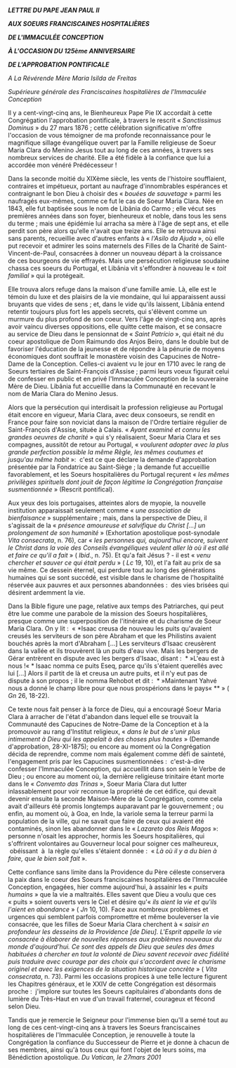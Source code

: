 ***LETTRE DU PAPE JEAN PAUL II***

***AUX SOEURS FRANCISCAINES HOSPITALIÈRES***

***DE L'IMMACULÉE CONCEPTION***

***À L'OCCASION DU 125ème ANNIVERSAIRE***

***DE L'APPROBATION PONTIFICALE***

*A La Révérende Mère Maria Isilda de Freitas*

*Supérieure générale des Franciscaines hospitalières de l'Immaculée Conception*

Il y a cent-vingt-cinq ans, le Bienheureux Pape Pie IX accordait à cette Congrégation l'approbation pontificale, à travers le rescrit « *Sanctissimus Dominus* » du 27 mars 1876 ; cette célébration significative m'offre l'occasion de vous témoigner de ma profonde reconnaissance pour le magnifique sillage évangélique ouvert par la Famille religieuse de Soeur Maria Clara do Menino Jesus tout au long de ces années, à travers ses nombreux services de charité. Elle a été fidèle à la confiance que lui a accordée mon vénéré Prédécesseur !

Dans la seconde moitié du XIXème siècle, les vents de l'histoire soufflaient, contraires et impétueux, portant au naufrage d'innombrables espérances et contraignant le bon Dieu à choisir des « *bouées de sauvetage* » parmi les naufragés eux-mêmes, comme ce fut le cas de Soeur Maria Clara. Née en 1843, elle fut baptisée sous le nom de Libânia do Carmo ; elle vécut ses premières années dans son foyer, bienheureux et noble, dans tous les sens du terme ; mais une épidémie lui arracha sa mère à l'âge de sept ans, et elle perdit son père alors qu'elle n'avait que treize ans. Elle se retrouva ainsi sans parents, recueillie avec d'autres enfants à « *l'Asilo da Ajuda* », où elle put recevoir et admirer les soins maternels des Filles de la Charité de Saint-Vincent-de-Paul, consacrées à donner un nouveau départ à la croissance de ces bourgeons de vie effrayés. Mais une persécution religieuse soudaine chassa ces soeurs du Portugal, et Libânia vit s'effondrer à nouveau le « *toit familial* » qui la protégeait.

Elle trouva alors refuge dans la maison d'une famille amie. Là, elle est le témoin du luxe et des plaisirs de la vie mondaine, qui lui apparaissent aussi bruyants que vides de sens ; et, dans le vide qu'ils laissent, Libânia entend retentir toujours plus fort les appels secrets, qui s'élèvent comme un murmure du plus profond de son coeur. Vers l'âge de vingt-cinq ans, après avoir vaincu diverses oppositions, elle quitte cette maison, et se consacre au service de Dieu dans le pensionnat de « *Saint Patrício* », qui était né du coeur apostolique de Dom Raimundo dos Anjos Beiro, dans le double but de favoriser l'éducation de la jeunesse et de répondre à la pénurie de moyens économiques dont souffrait le monastère voisin des Capucines de Notre-Dame de la Conception. Celles-ci avaient vu le jour en 1710 avec le rang de Soeurs tertiaires de Saint-François d'Assise ; parmi leurs voeux figurait celui de confesser en public et en privé l'Immaculée Conception de la souveraine Mère de Dieu. Libânia fut accueillie dans la Communauté en recevant le nom de Maria Clara do Menino Jesus.

Alors que la persécution qui interdisait la profession religieuse au Portugal était encore en vigueur, Maria Clara, avec deux consoeurs, se rendit en France pour faire son noviciat dans la maison de l'Ordre tertiaire régulier de Saint-François d'Assise, située à Calais. « *Ayant examiné et connu les grandes oeuvres de charité* » qui s'y réalisaient, Soeur Maria Clara et ses compagnes, aussitôt de retour au Portugal, « *voulurent adopter avec la plus grande perfection possible la même Règle, les mêmes coutumes et jusqu'au même habit* »:  c'est ce que déclare la demande d'approbation présentée par la Fondatrice au Saint-Siège ; la demande fut accueillie favorablement, et les Soeurs hospitalières du Portugal reçurent « *les mêmes privilèges spirituels dont jouit de façon légitime la Congrégation française susmentionnée* » (Rescrit pontifical).

Aux yeux des lois portugaises, atteintes alors de myopie, la nouvelle institution apparaissait seulement comme « *une association de bienfaisance* » supplémentaire ; mais, dans la perspective de Dieu, il s'agissait de la « *présence amoureuse et salvifique du Christ [...] un prolongement de son humanité* » (Exhortation apostolique post-synodale *Vita consecrata*, n. 76), car « *les personnes qui, aujourd'hui encore, suivent le Christ dans la voie des Conseils évangéliques veulent aller là où il est allé et faire ce qu'il a fait* » ( *Ibid*., n. 75). Et qu'a fait Jésus ? - il est « *venu chercher et sauver ce qui était perdu* » ( *Lc* 19, 10), et l'a fait au prix de sa vie même. Ce dessein éternel, qui perdure tout au long des générations humaines qui se sont succédé, est visible dans le charisme de l'hospitalité réservée aux pauvres et aux personnes abandonnées :  des vies brisées qui désirent ardemment la vie.

Dans la Bible figure une page, relative aux temps des Patriarches, qui peut être lue comme une parabole de la mission des Soeurs hospitalières, presque comme une superposition de l'itinéraire et du charisme de Soeur Maria Clara. On y lit :  « *Isaac creusa de nouveau les puits qu'avaient creusés les serviteurs de son père Abraham et que les Philistins avaient bouchés après la mort d'Abraham [...] Les serviteurs d'Isaac creusèrent dans la vallée et ils trouvèrent là un puits d'eau vive. Mais les bergers de Gérar entrèrent en dispute avec les bergers d'Isaac, disant :  * »L'eau est à nous !« * Isaac nomma ce puits Eseq, parce qu'ils s'étaient querellés avec lui [...] Alors il partit de là et creusa un autre puits, et il n'y eut pas de dispute à son propos ; il le nomma Rehobot et dit :  * »Maintenant Yahvé nous a donné le champ libre pour que nous prospérions dans le pays« ** » ( *Gn* 26, 18-22).

Ce texte nous fait penser à la force de Dieu, qui a encouragé Soeur Maria Clara à arracher de l'état d'abandon dans lequel elle se trouvait la Communauté des Capucines de Notre-Dame de la Conception et à la promouvoir au rang d'Institut religieux, « *dans le but de s'unir plus intimement à Dieu qui les appelait à des choses plus hautes* » (Demande d'approbation, 28-XI-1875); ou encore au moment où la Congrégation décida de reprendre, comme nom mais également comme défi de sainteté, l'engagement pris par les Capucines susmentionnées :  c'est-à-dire confesser l'Immaculée Conception, qui accueillit dans son sein le Verbe de Dieu ; ou encore au moment où, la dernière religieuse trinitaire étant morte dans le « *Convemto das Trinas* », Soeur Maria Clara dut lutter inlassablement pour voir reconnue la propriété de cet édifice, qui devait devenir ensuite la seconde Maison-Mère de la Congrégation, comme cela avait d'ailleurs été promis longtemps auparavant par le gouvernement ; ou enfin, au moment où, à Goa, en Inde, la variole sema la terreur parmi la population de la ville, qui ne savait que faire de ceux qui avaient été contaminés, sinon les abandonner dans le « *Lazareto dos Reis Magos* »:  personne n'osait les approcher, hormis les Soeurs hospitalières, qui s'offrirent volontaires au Gouverneur local pour soigner ces malheureux,  obéissant  à  la règle qu'elles s'étaient donnée :  « *Là où il y a du bien à faire, que le bien soit fait* ».

Cette confiance sans limite dans la Providence du Père céleste conservera la paix dans le coeur des Soeurs franciscaines hospitalières de l'Immaculée Conception, engagées, hier comme aujourd'hui, à assainir les « *puits humains* » que la vie a maltraités. Elles savent que Dieu a voulu que ces « puits » soient ouverts vers le Ciel et désire qu'« *ils aient la vie et qu'ils l'aient en abondance* » ( *Jn* 10, 10). Face aux nombreux problèmes et urgences qui semblent parfois compromettre et même bouleverser la vie consacrée, que les filles de Soeur Maria Clara cherchent à « *saisir en profondeur les desseins de la Providence [de Dieu]. L'Esprit appelle la vie consacrée à élaborer de nouvelles réponses aux problèmes nouveaux du monde d'aujourd'hui. Ce sont des appels de Dieu que seules des âmes habituées à chercher en tout la volonté de Dieu savent recevoir avec fidélité puis traduire avec courage par des choix qui s'accordent avec le charisme originel et avec les exigences de la situation historique concrète* » ( *Vita consecrata*, n. 73). Parmi les occasions propices à une telle lecture figurent les Chapitres généraux, et le XXIV de cette Congrégation est désormais proche :  j'implore sur toutes les Soeurs capitulaires d'abondants dons de lumière du Très-Haut en vue d'un travail fraternel, courageux et fécond selon Dieu.

Tandis que je remercie le Seigneur pour l'immense bien qu'Il a semé tout au long de ces cent-vingt-cinq ans à travers les Soeurs franciscaines hospitalières de l'Immaculée Conception, je renouvelle à toute la Congrégation la confiance du Successeur de Pierre et je donne à chacun de ses membres, ainsi qu'à tous ceux qui font l'objet de leurs soins, ma Bénédiction apostolique. *Du Vatican, le 27mars 2001*